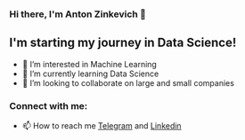### Hi there, I'm Anton Zinkevich 👋

## I'm starting my journey in Data Science!
- 👀 I’m interested in Machine Learning
- 🌱 I’m currently learning Data Science
- 💞️ I’m looking to collaborate on large and small companies

### Connect with me:
- 📫 How to reach me [Telegram](https://t.me/znkvch_a) and [Linkedin](https://www.linkedin.com/in/anton-zinkevich-8a47ba28a)
